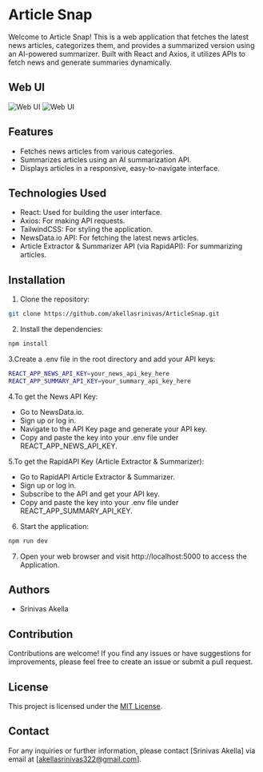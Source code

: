 # Article Snap

Welcome to Article Snap! This is a web application that fetches the latest news articles, categorizes them, and provides a summarized version using an AI-powered summarizer. Built with React and Axios, it utilizes APIs to fetch news and generate summaries dynamically.

## Web UI

![Web UI](images/Screenshot%2024-11-12%170806.png)
![Web UI](images/Screenshot%2024-11-12%170806.png)

## Features

- Fetches news articles from various categories.
- Summarizes articles using an AI summarization API.
- Displays articles in a responsive, easy-to-navigate interface.

## Technologies Used

- React: Used for building the user interface.
- Axios: For making API requests.
- TailwindCSS: For styling the application.
- NewsData.io API: For fetching the latest news articles.
- Article Extractor & Summarizer API (via RapidAPI): For summarizing articles.

## Installation

1. Clone the repository:

```bash
git clone https://github.com/akellasrinivas/ArticleSnap.git
```

2. Install the dependencies:

```bash
npm install
```

3.Create a .env file in the root directory and add your API keys:

```bash
REACT_APP_NEWS_API_KEY=your_news_api_key_here
REACT_APP_SUMMARY_API_KEY=your_summary_api_key_here
```

4.To get the News API Key:

- Go to NewsData.io.
- Sign up or log in.
- Navigate to the API Key page and generate your API key.
- Copy and paste the key into your .env file under REACT_APP_NEWS_API_KEY.

5.To get the RapidAPI Key (Article Extractor & Summarizer):

- Go to RapidAPI Article Extractor & Summarizer.
- Sign up or log in.
- Subscribe to the API and get your API key.
- Copy and paste the key into your .env file under REACT_APP_SUMMARY_API_KEY.


6. Start the application:

```bash
npm run dev
```


7. Open your web browser and visit http://localhost:5000 to access the Application.


## Authors
- Srinivas Akella

## Contribution

Contributions are welcome! If you find any issues or have suggestions for improvements, please feel free to create an issue or submit a pull request.



## License

This project is licensed under the [MIT License](https://opensource.org/licenses/MIT).

## Contact

For any inquiries or further information, please contact [Srinivas Akella] via email at [akellasrinivas322@gmail.com].
